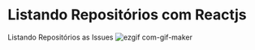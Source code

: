  # Listando Repositórios com Reactjs


Listando Repositórios as Issues
![ezgif com-gif-maker](https://user-images.githubusercontent.com/12057248/66528129-320a9a00-ead5-11e9-99ab-c1fb727a2186.gif)

